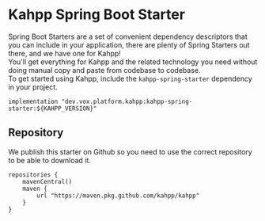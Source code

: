 # Kahpp Spring Boot Starter

Spring Boot Starters are a set of convenient dependency descriptors that you can include in your application, there are plenty of Spring Starters out there, and we have one for Kahpp!   
You'll get everything for Kahpp and the related technology you need without doing manual copy and paste from codebase to codebase.     
To get started using Kahpp, include the `kahpp-spring-starter` dependency in your project.  
```
implementation "dev.vox.platform.kahpp:kahpp-spring-starter:${KAHPP_VERSION}"
```

## Repository

We publish this starter on Github so you need to use the correct repository to be able to download it.

```
repositories {
    mavenCentral()
    maven {
        url "https://maven.pkg.github.com/kahpp/kahpp"
    }
}
```
